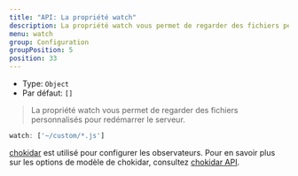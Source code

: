 ```yaml
---
title: "API: La propriété watch"
description: La propriété watch vous permet de regarder des fichiers personnalisés pour redémarrer le serveur.
menu: watch
group: Configuration
groupPosition: 5
position: 33
---
```


- Type: `Object`
- Par défaut: `[]`

> La propriété watch vous permet de regarder des fichiers personnalisés pour redémarrer le serveur.

```js
watch: ['~/custom/*.js']
```

[chokidar](https://github.com/paulmillr/chokidar) est utilisé pour configurer les observateurs. Pour en savoir plus sur 
les options de modèle de chokidar, consultez [chokidar API](https://github.com/paulmillr/chokidar#api).
